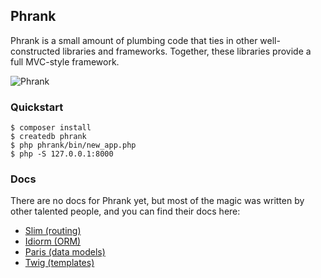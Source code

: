 ## Phrank

Phrank is a small amount of plumbing code that ties in other
well-constructed libraries and frameworks. Together, these libraries
provide a full MVC-style framework.

![Phrank](http://1.bp.blogspot.com/_kHpAP39uhMw/S7oqr8fNCnI/AAAAAAAAB0E/kwjXM6lArH4/s400/thoughtfulfrank.jpg)

### Quickstart

    $ composer install
    $ createdb phrank
    $ php phrank/bin/new_app.php
    $ php -S 127.0.0.1:8000

### Docs

There are no docs for Phrank yet, but most of the magic was written
by other talented people, and you can find their docs here:

  - [Slim (routing)](http://docs.slimframework.com)
  - [Idiorm (ORM)](http://idiorm.readthedocs.org/en/latest/)
  - [Paris (data models)](http://paris.readthedocs.org/en/latest/)
  - [Twig (templates)](http://twig.sensiolabs.org/documentation)
